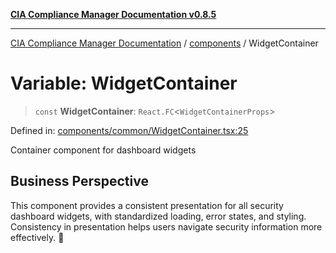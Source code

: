 [**CIA Compliance Manager Documentation v0.8.5**](../../README.md)

***

[CIA Compliance Manager Documentation](../../modules.md) / [components](../README.md) / WidgetContainer

# Variable: WidgetContainer

> `const` **WidgetContainer**: `React.FC`\<`WidgetContainerProps`\>

Defined in: [components/common/WidgetContainer.tsx:25](https://github.com/Hack23/cia-compliance-manager/blob/4f2006283e1cd56feb8daea1f810b2bc8c1b1d1b/src/components/common/WidgetContainer.tsx#L25)

Container component for dashboard widgets

## Business Perspective

This component provides a consistent presentation for all security dashboard
widgets, with standardized loading, error states, and styling. Consistency
in presentation helps users navigate security information more effectively. 🎨
